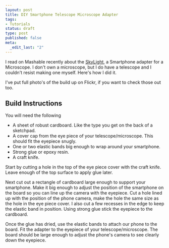```yaml
--- 
layout: post
title: DIY Smartphone Telescope Microscope Adapter
tags: 
- Tutorials
status: draft
type: post
published: false
meta: 
  _edit_last: "2"
---
```

I read on Mashable recently about the <a href="http://mashable.com/2012/01/05/skylight/" target="_blank">SkyLight</a>, a Smartphone adapter for a Microscope. I don't own a microscope, but I do have a telescope and I couldn't resist making one myself. Here's how I did it.

I've put full photo's of the build up on Flickr, if you want to check those out too.

<h2>Build Instructions</h2>

You will need the following
<ul>
	<li>A sheet of robust cardboard. Like the type you get on the back of a sketchpad.</li>
	<li>A cover cap from the eye piece of your telescope/microscope. This should fit the eyepiece snugly.</li>
	<li>One or two elastic bands big enough to wrap around your smartphone.</li>
	<li>Strong glue or epoxy resin.</li>
	<li>A craft knife.</li>
</ul>

Start by cutting a hole in the top of the eye piece cover with the craft knife. Leave enough of the top surface to apply glue later.

Next cut out a rectangle of cardboard large enough to support your smartphone. Make it big enough to adjust the position of the smartphone on the board so you can line up the camera with the eyepiece. Cut a hole lined up with the position of the phone camera, make the hole the same size as the hole in the eye piece cover. I also cut a few recesses in the edge to keep the elastic band in position. Using strong glue stick the eyepiece to the cardboard.

Once the glue has dried, use the elastic bands to attach our phone to the board. Fit the adapter to the eyepiece of your telescope/microscope. The board should be large enough to adjust the phone's camera to see clearly down the eyepiece.

